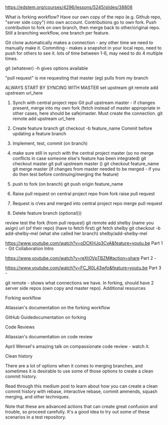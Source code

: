 https://edstem.org/courses/4296/lessons/5245/slides/38808


What is forking workflow? Have our own copy of the repo (e.g. Github repo, "server side copy") into own account. Contributions go to own fork. Push contribution to fork on own branch, then merge back to other/original repo. Still a branching workflow, one branch per feature. 

Git clone automatically makes a connection - any other time we need to manually make it. 
Commiting - makes a snapshot in your local repo, need to push for others to see it. 
lots of time between 1-6, may need to do 4 multiple times. 

git (whatever) -h gives options available

"pull request" is me requesting that master (eg) pulls from my branch

ALWAYS START BY SYNCING WITH MASTER
set upstream
git remote add upstream url_here

1. Synch with central project repo
   Git pull upstream master - if changes present, merge into my own fork (fetch instead of master appropriate in other cases, here should be safe)master. Must create the connection. git remote add upstream url_here
2. Create feature branch
    git checkout -b feature_name
    Commit before updating a feature branch
3. Implement, test, commit (on branch)
4. make sure still in synch with the central project master (so no merge conflicts in case someone else's feature has been integrated)
    git checkout master
    git pull upstream master ()
    git checkout feature_name
    git merge master (if changes from master needed to be merged - if you do then test before continuing/merging the feature)

5. push to fork (on branch)
    git push origin feature_name
6. Raise pull request on central project repo from fork
raise pull request
7. Request is r/ves and merged into central project repo
merge pull request
8. Delete feature branch (optional)))

review
test the fork (from pull request)
git remote add shelby (name you asign) url (of their repo)
(have to fetch first) git fetch shelby
git checkout -b add-shelby-mel (what she called her branch) shelby/add-shelby-mel
 
https://www.youtube.com/watch?v=oDCKHJq3CvA&feature=youtu.be
Part 1 - Git Collaboration Intro


https://www.youtube.com/watch?v=reXtOVpTBZM#action=share
Part 2 -

https://www.youtube.com/watch?v=FC_R0L43wfo&feature=youtu.be
Part 3 - 



git remote - shows what connections we have. In forking, should have 2 server side repos (own copy and master repo).
Additional resources

Forking workflow

Atlassian's documentation on the forking workflow

GitHub Guidedocumentation on forking

Code Reviews

Atlassian's documentation on code review

April Wensel's amazing talk on compassionate code review - watch it.

Clean history

There are a lot of options when it comes to merging branches, and sometimes it is desirable to use some of those options to create a clean commit history.

Read through this medium post to learn about how you can create a clean commit history with rebase, interactive rebase, commit ammends, squash merging, and other techniques.

Note that these are advanced actions that can create great confusion and trouble, so proceed carefully. It's a good idea to try out some of these scenarios in a test repository.